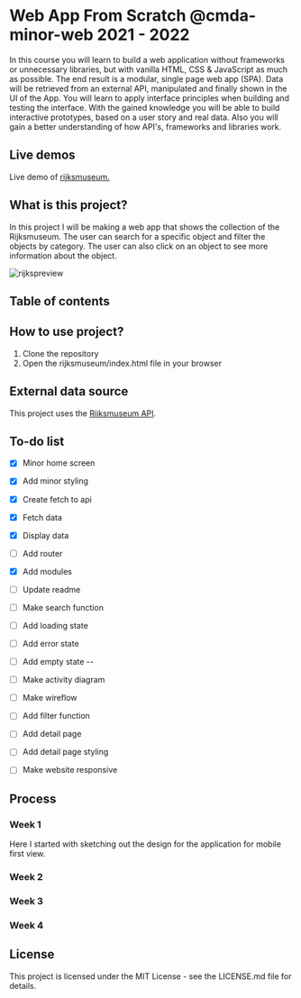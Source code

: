 # Web App From Scratch @cmda-minor-web 2021 - 2022

In this course you will learn to build a web application without frameworks or unnecessary libraries, but with vanilla HTML, CSS & JavaScript as much as possible. The end result is a modular, single page web app (SPA). Data will be retrieved from an external API, manipulated and finally shown in the UI of the App. You will learn to apply interface principles when building and testing the interface. With the gained knowledge you will be able to build interactive prototypes, based on a user story and real data. Also you will gain a better understanding of how API's, frameworks and libraries work.

## Live demos

Live demo of [rijksmuseum.](https://mitchel-ds.github.io/web-app-from-scratch-2223/rijksmuseum/index.html)

<!-- ☝️ replace this description with a description of your own work -->
## What is this project?

In this project I will be making a web app that shows the collection of the Rijksmuseum. The user can search for a specific object and filter the objects by category. The user can also click on an object to see more information about the object.

![rijkspreview]()

## Table of contents


## How to use project?
1. Clone the repository
2. Open the rijksmuseum/index.html file in your browser

## External data source
This project uses the [Rijksmuseum API](https://data.rijksmuseum.nl/object-metadata/api). 

## To-do list

- [x] Minor home screen
- [x] Add minor styling
- [x] Create fetch to api
- [x] Fetch data
- [x] Display data	
- [ ] Add router
- [x] Add modules
- [ ] Update readme
- [ ] Make search function
- [ ] Add loading state
- [ ] Add error state
- [ ] Add empty state
--
- [ ] Make activity diagram
- [ ] Make wireflow

- [ ] Add filter function
- [ ] Add detail page
- [ ] Add detail page styling
- [ ] Make website responsive

## Process
### Week 1
Here I started with sketching out the design for the application for mobile first view.

### Week 2

### Week 3

### Week 4 

## License
This project is licensed under the MIT License - see the LICENSE.md file for details.
